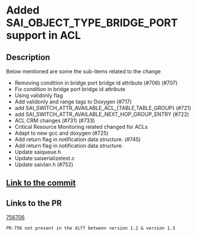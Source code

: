 # Added SAI_OBJECT_TYPE_BRIDGE_PORT support in ACL

## Description

Below mentioned are some the sub-items related to the change  
  
- Removing condition in bridge port bridge id attribute (#706) (#707)   
- Fix condition in bridge port bridge id attribute  
- Using validonly flag  
- Add validonly and range tags to Doxygen (#717)  
- add SAI_SWITCH_ATTR_AVAILABLE_ACL_{TABLE,TABLE_GROUP} (#721)  
- add SAI_SWITCH_ATTR_AVAILABLE_NEXT_HOP_GROUP_ENTRY (#722)  
- ACL CRM changes (#731) (#733)  
- Critical Resource Monitoring related changed for ACLs  
- Adapt to new gcc and doxygen (#725)  
- Add return flag in notification data structure. (#745)  
- Add return flag in notification data structure.  
- Update saiqueue.h  
- Update saiserializetest.c  
- Update saivlan.h (#752)    

## [Link to the commit](https://github.com/opencomputeproject/SAI/commit/e472cc22654c388e56d749464bde7462bc9d8bda)

## Links to the PR  

[756](https://github.com/opencomputeproject/SAI/pull/756)[706](https://github.com/opencomputeproject/SAI/pull/706)

`PR-756 not present in the diff between version 1.2 & version 1.3`

